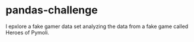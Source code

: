 # pandas-challenge


I epxlore a fake gamer data set analyzing the data from a fake game called Heroes of Pymoli.

